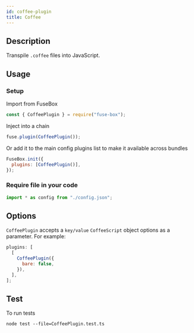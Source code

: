 ```yaml
---
id: coffee-plugin
title: Coffee
---
```


## Description

Transpile `.coffee` files into JavaScript.

## Usage

### Setup

Import from FuseBox

```js
const { CoffeePlugin } = require("fuse-box");
```

Inject into a chain

```js
fuse.plugin(CoffeePlugin());
```

Or add it to the main config plugins list to make it available across bundles

```js
FuseBox.init({
  plugins: [CoffeePlugin()],
});
```

### Require file in your code

```js
import * as config from "./config.json";
```

## Options

`CoffeePlugin` accepts a `key/value` `CoffeeScript` object options as a
parameter. For example:

```js
plugins: [
  [
    CoffeePlugin({
      bare: false,
    }),
  ],
];
```

## Test

To run tests

```
node test --file=CoffeePlugin.test.ts
```
